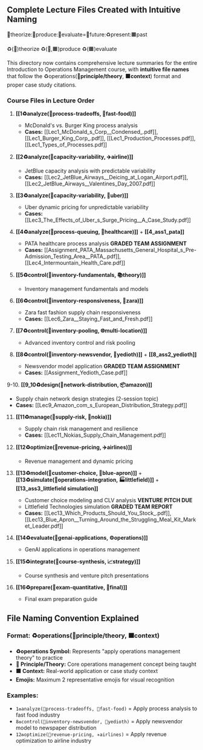 ## Complete Lecture Files Created with Intuitive Naming

💭theorize:📐produce:💸evaluate=🔴future:♻️present:🟧past

♻️(🔴)theorize
♻️(🔴,🟧)produce 
♻️(🟧)evaluate 


This directory now contains comprehensive lecture summaries for the entire Introduction to Operations Management course, with **intuitive file names** that follow the ♻️operations(**🔴principle/theory**, **🟧context**) format and proper case study citations.

### Course Files in Lecture Order

1. **[[1♻️analyze(🔴process-tradeoffs, 🍔fast-food)]]**
   - McDonald's vs. Burger King process analysis
   - **Cases:** [[Lec1_McDonald_s_Corp__Condensed_.pdf]], [[Lec1_Burger_King_Corp_.pdf]], [[Lec1_Production_Processes.pdf]], [[Lec1_Types_of_Processes.pdf]]

2. **[[2♻️analyze(🔴capacity-variability, ✈️airline)]]**
   - JetBlue capacity analysis with predictable variability
   - **Cases:** [[Lec2_JetBlue_Airways__Deicing_at_Logan_Airport.pdf]], [[Lec2_JetBlue_Airways__Valentines_Day_2007.pdf]]

3. **[[3♻️analyze(🔴capacity-variability, 🚗uber)]]**
   - Uber dynamic pricing for unpredictable variability  
   - **Cases:** [[Lec3_The_Effects_of_Uber_s_Surge_Pricing__A_Case_Study.pdf]]

4. **[[4♻️analyze(🔴process-queuing, 🏥healthcare)]]** + **[[4_ass1_pata]]**
   - PATA healthcare process analysis **GRADED TEAM ASSIGNMENT**
   - **Cases:** [[Assignment_PATA_Massachusetts_General_Hospital_s_Pre-Admission_Testing_Area__PATA_.pdf]], [[Lec4_Intermountain_Health_Care.pdf]]

5. **[[5♻️control(🔴inventory-fundamentals, 📚theory)]]**
   - Inventory management fundamentals and models

6. **[[6♻️control(🔴inventory-responsiveness, 👗zara)]]**
   - Zara fast fashion supply chain responsiveness
   - **Cases:** [[Lec6_Zara__Staying_Fast_and_Fresh.pdf]]

7. **[[7♻️control(🔴inventory-pooling, 🌐multi-location)]]**
   - Advanced inventory control and risk pooling

8. **[[8♻️control(🔴inventory-newsvendor, 📰yedioth)]]** + **[[8_ass2_yedioth]]**
   - Newsvendor model application **GRADED TEAM ASSIGNMENT**
   - **Cases:** [[Assignment_Yedioth_Case.pdf]]

9-10. **[[9_10♻️design(🔴network-distribution, 📦amazon)]]**
   - Supply chain network design strategies (2-session topic)
   - **Cases:** [[Lec9_Amazon_com_s_European_Distribution_Strategy.pdf]]

11. **[[11♻️manage(🔴supply-risk, 📱nokia)]]**
    - Supply chain risk management and resilience
    - **Cases:** [[Lec11_Nokias_Supply_Chain_Management.pdf]]

12. **[[12♻️optimize(🔴revenue-pricing, ✈️airlines)]]**
    - Revenue management and dynamic pricing

13. **[[13♻️model(🔴customer-choice, 🥗blue-apron)]]** + **[[13♻️simulate(🔴operations-integration, 🏭littlefield)]]** + **[[13_ass3_littlefield simulation]]**
    - Customer choice modeling and CLV analysis **VENTURE PITCH DUE**
    - Littlefield Technologies simulation **GRADED TEAM REPORT**
    - **Cases:** [[Lec13_Which_Products_Should_You_Stock_.pdf]], [[Lec13_Blue_Apron__Turning_Around_the_Struggling_Meal_Kit_Market_Leader.pdf]]

14. **[[14♻️evaluate(🔴genai-applications, ⚙️operations)]]**
    - GenAI applications in operations management

15. **[[15♻️integrate(🔴course-synthesis, 📈strategy)]]**
    - Course synthesis and venture pitch presentations

16. **[[16♻️prepare(🔴exam-quantitative, 📝final)]]**
    - Final exam preparation guide

## File Naming Convention Explained

### Format: ♻️operations(**🔴principle/theory**, **🟧context**)
- **♻️operations Symbol:** Represents "apply operations management theory" to practice
- **🔴 Principle/Theory:** Core operations management concept being taught
- **🟧 Context:** Real-world application or case study context
- **Emojis:** Maximum 2 representative emojis for visual recognition

### Examples:
- `1♻️analyze(🔴process-tradeoffs, 🍔fast-food)` = Apply process analysis to fast food industry
- `8♻️control(🔴inventory-newsvendor, 📰yedioth)` = Apply newsvendor model to newspaper distribution
- `12♻️optimize(🔴revenue-pricing, ✈️airlines)` = Apply revenue optimization to airline industry

